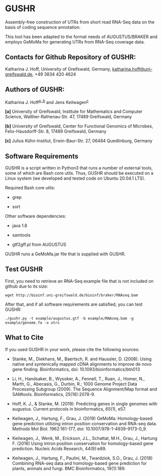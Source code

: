 # GUSHR

Assembly-free construction of UTRs from short read RNA-Seq data on the basis of coding sequence annotation.

This tool has been adapted to the format needs of AUGUSTUS/BRAKER and employs GeMoMa for generating UTRs from RNA-Seq coverage data.

## Contacts for Github Repository of GUSHR:

Katharina J. Hoff, University of Greifswald, Germany, katharina.hoff@uni-greifswald.de, +49 3834 420 4624

## Authors of GUSHR:

Katharina J. Hoff<sup name="aff1">[a, ](#aff1)</sup><sup name="aff2">[b](#aff2)</sup> and Jens Keilwagen<sup name="aff3">[c](#aff3)</sup>

<b id="aff1">[a]</b> University of Greifswald, Institute for Mathematics and Computer Science, Walther-Rathenau-Str. 47, 17489 Greifswald, Germany

<b id="aff2">[b]</b> University of Greifswald, Center for Functional Genomics of Microbes, Felix-Hausdorff-Str. 8, 17489 Greifswald, Germany

<b id="aff3">[c]</b> Julius Kühn-Institut, Erwin-Baur-Str. 27, 06484 Quedlinburg, Germany


## Software Requirements

GUSHR is a script written in Python3 that runs a number of external tools, some of which are Bash core utils. Thus, GUSHR should be executed on a Linux system (we developed and tested code on Ubuntu 20.04.1 LTS).

Required Bash core utils:

   * grep

   * sort

Other software dependencies:

   * java 1.8

   * samtools

   * gtf2gff.pl from AUGUSTUS

GUSHR runs a GeMoMa.jar file that is supplied with GUSHR.

## Test GUSHR

First, you need to retrieve an RNA-Seq example file that is not included on github due to its size:

    wget http://bioinf.uni-greifswald.de/bioinf/braker/RNAseq.bam

After that, and if all software requirements are satisfied, you can test GUSHR:

    ./gushr.py -t example/augustus.gtf -b example/RNAseq.bam -g example/genome.fa -o utrs

## What to Cite

If you used GUSHR in your work, please cite the following sources:

   * Stanke, M., Diekhans, M., Baertsch, R. and Haussler, D. (2008). Using native and syntenically mapped cDNA alignments to improve de novo gene finding. Bioinformatics, doi: 10.1093/bioinformatics/btn013

   * Li, H., Handsaker, B., Wysoker, A., Fennell, T., Ruan, J., Homer, N., Marth, G., Abecasis, G., Durbin, R.; 1000 Genome Project Data Processing Subgroup (2009). The Sequence Alignment/Map format and SAMtools. Bioinformatics, 25(16):2078-9.

   * Hoff, K. J., & Stanke, M. (2019). Predicting genes in single genomes with augustus. Current protocols in bioinformatics, 65(1), e57.

   * Keilwagen, J., Hartung, F., Grau, J. (2019) GeMoMa: Homology-based gene prediction utilizing intron position conservation and RNA-seq data. Methods Mol Biol. 1962:161-177, doi: 10.1007/978-1-4939-9173-0_9.

   * Keilwagen, J., Wenk, M., Erickson, J.L., Schattat, M.H., Grau, J., Hartung F. (2016) Using intron position conservation for homology-based gene prediction. Nucleic Acids Research, 44(9):e89.

   * Keilwagen, J., Hartung, F., Paulini, M., Twardziok, S.O., Grau, J. (2018) Combining RNA-seq data and homology-based gene prediction for plants, animals and fungi. BMC Bioinformatics, 19(1):189.
